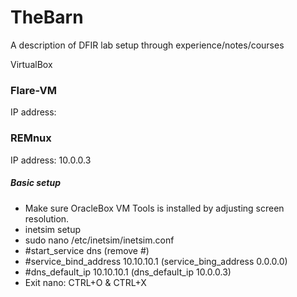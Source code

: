 # TheBarn
A description of DFIR lab setup through experience/notes/courses

VirtualBox

### Flare-VM
IP address:

### REMnux
IP address: 10.0.0.3

##### Basic setup
- Make sure OracleBox VM Tools is installed by adjusting screen resolution.
- inetsim setup
 - sudo nano /etc/inetsim/inetsim.conf
 - #start_service dns (remove #)
 - #service_bind_address 10.10.10.1 (service_bing_address 0.0.0.0)
 - #dns_default_ip 10.10.10.1 (dns_default_ip 10.0.0.3)
 - Exit nano: CTRL+O & CTRL+X

